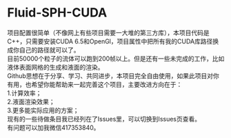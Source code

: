 # Fluid-SPH-CUDA
项目配置很简单（不像网上有些项目需要一大堆的第三方库），本项目代码是C++，只需要安装CUDA 6.5和OpenGl，项目属性中把所有我的CUDA库路径换成你自己的路径就可以了。<br>
目前50000个粒子的流体可以跑到200帧以上。但是还有一些未完成的工作，比如液体表面网格的生成和液面的渲染。<br>
Github思想在于分享、学习、共同进步，本项目完全自由使用，如果此项目对你有用，也希望你能帮助来一起完善这个项目，主要改进方向在于：<br>
1.计算效率；<br>
2.液面渲染效果；<br>
3.更多能实际应用的方案；<br>
现有的一些待做条目我已经列在了Issues里，可以切换到Issues页查看。<br>
有问题可以加我微信417353840。<br>
